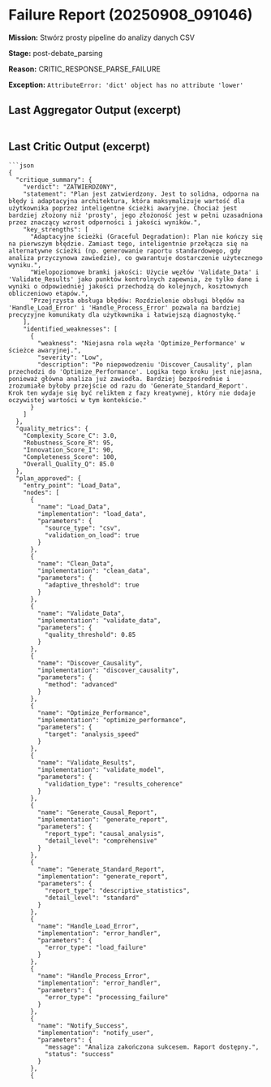 # Failure Report (20250908_091046)

**Mission:** Stwórz prosty pipeline do analizy danych CSV

**Stage:** post-debate_parsing

**Reason:** CRITIC_RESPONSE_PARSE_FAILURE

**Exception:** `AttributeError: 'dict' object has no attribute 'lower'`

## Last Aggregator Output (excerpt)

```

```

## Last Critic Output (excerpt)

```
```json
{
  "critique_summary": {
    "verdict": "ZATWIERDZONY",
    "statement": "Plan jest zatwierdzony. Jest to solidna, odporna na błędy i adaptacyjna architektura, która maksymalizuje wartość dla użytkownika poprzez inteligentne ścieżki awaryjne. Chociaż jest bardziej złożony niż 'prosty', jego złożoność jest w pełni uzasadniona przez znaczący wzrost odporności i jakości wyników.",
    "key_strengths": [
      "Adaptacyjne ścieżki (Graceful Degradation): Plan nie kończy się na pierwszym błędzie. Zamiast tego, inteligentnie przełącza się na alternatywne ścieżki (np. generowanie raportu standardowego, gdy analiza przyczynowa zawiedzie), co gwarantuje dostarczenie użytecznego wyniku.",
      "Wielopoziomowe bramki jakości: Użycie węzłów 'Validate_Data' i 'Validate_Results' jako punktów kontrolnych zapewnia, że tylko dane i wyniki o odpowiedniej jakości przechodzą do kolejnych, kosztownych obliczeniowo etapów.",
      "Przejrzysta obsługa błędów: Rozdzielenie obsługi błędów na 'Handle_Load_Error' i 'Handle_Process_Error' pozwala na bardziej precyzyjne komunikaty dla użytkownika i łatwiejszą diagnostykę."
    ],
    "identified_weaknesses": [
      {
        "weakness": "Niejasna rola węzła 'Optimize_Performance' w ścieżce awaryjnej.",
        "severity": "Low",
        "description": "Po niepowodzeniu 'Discover_Causality', plan przechodzi do 'Optimize_Performance'. Logika tego kroku jest niejasna, ponieważ główna analiza już zawiodła. Bardziej bezpośrednie i zrozumiałe byłoby przejście od razu do 'Generate_Standard_Report'. Krok ten wydaje się być reliktem z fazy kreatywnej, który nie dodaje oczywistej wartości w tym kontekście."
      }
    ]
  },
  "quality_metrics": {
    "Complexity_Score_C": 3.0,
    "Robustness_Score_R": 95,
    "Innovation_Score_I": 90,
    "Completeness_Score": 100,
    "Overall_Quality_Q": 85.0
  },
  "plan_approved": {
    "entry_point": "Load_Data",
    "nodes": [
      {
        "name": "Load_Data",
        "implementation": "load_data",
        "parameters": {
          "source_type": "csv",
          "validation_on_load": true
        }
      },
      {
        "name": "Clean_Data",
        "implementation": "clean_data",
        "parameters": {
          "adaptive_threshold": true
        }
      },
      {
        "name": "Validate_Data",
        "implementation": "validate_data",
        "parameters": {
          "quality_threshold": 0.85
        }
      },
      {
        "name": "Discover_Causality",
        "implementation": "discover_causality",
        "parameters": {
          "method": "advanced"
        }
      },
      {
        "name": "Optimize_Performance",
        "implementation": "optimize_performance",
        "parameters": {
          "target": "analysis_speed"
        }
      },
      {
        "name": "Validate_Results",
        "implementation": "validate_model",
        "parameters": {
          "validation_type": "results_coherence"
        }
      },
      {
        "name": "Generate_Causal_Report",
        "implementation": "generate_report",
        "parameters": {
          "report_type": "causal_analysis",
          "detail_level": "comprehensive"
        }
      },
      {
        "name": "Generate_Standard_Report",
        "implementation": "generate_report",
        "parameters": {
          "report_type": "descriptive_statistics",
          "detail_level": "standard"
        }
      },
      {
        "name": "Handle_Load_Error",
        "implementation": "error_handler",
        "parameters": {
          "error_type": "load_failure"
        }
      },
      {
        "name": "Handle_Process_Error",
        "implementation": "error_handler",
        "parameters": {
          "error_type": "processing_failure"
        }
      },
      {
        "name": "Notify_Success",
        "implementation": "notify_user",
        "parameters": {
          "message": "Analiza zakończona sukcesem. Raport dostępny.",
          "status": "success"
        }
      },
      {
    
```
